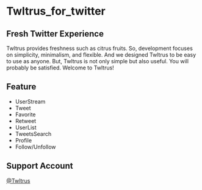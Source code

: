 # Twltrus_for_twitter
## Fresh Twitter Experience
Twltrus provides freshness such as citrus fruits. So, development focuses on simplicity, minimalism, and flexible. And we designed Twltrus to be easy to use as anyone. But, Twltrus is not only simple but also useful. You will probably be satisfied. Welcome to Twltrus!

## Feature
- UserStream
- Tweet
- Favorite
- Retweet
- UserList
- TweetsSearch
- Profile
- Follow/Unfollow

## Support Account
[@Twltrus](https://twitter.com/Twltrus)
